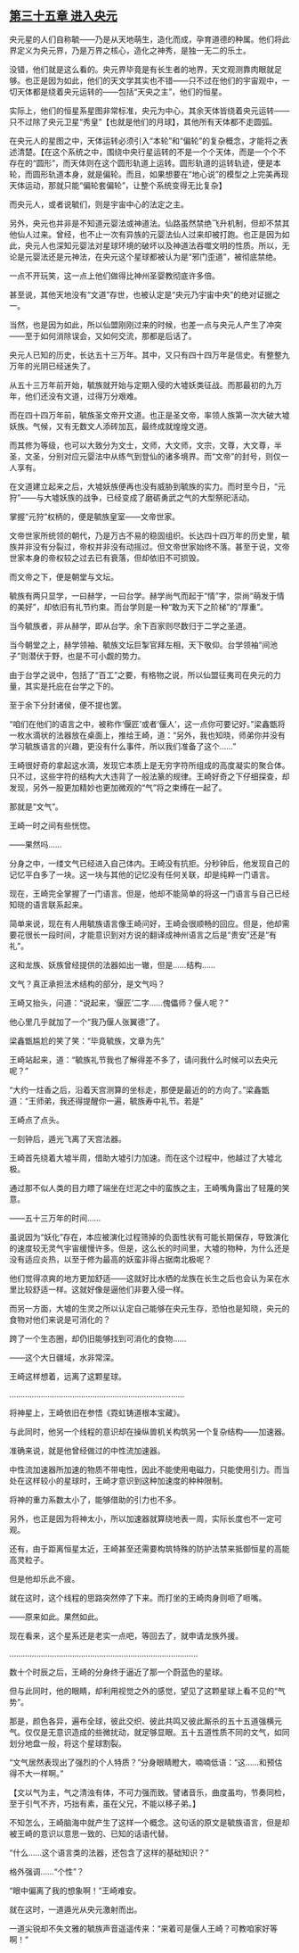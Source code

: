 ## [第三十五章 进入央元](https://www.xxbiquge.com/11_11207/9205653.html)


  央元星的人们自称毓——乃是从天地萌生，造化而成，孕育道德的种属。他们将此界定义为央元界，乃是万界之核心，造化之神秀，是独一无二的乐土。

  没错，他们就是这么看的。央元界毕竟是有长生者的地界，天文观测靠肉眼就足够。也正是因为如此，他们的天文学其实也不错——只不过在他们的宇宙观中，一切天体都是绕着央元运转的——包括“天央之主”，他们的恒星。

  实际上，他们的恒星系星图非常标准，央元为中心，其余天体皆绕着央元运转——只不过除了央元卫星“秀皇”【也就是他们的月球】，其他所有天体都不走圆弧。

  在央元人的星图之中，天体运转必须引入“本轮”和“偏轮”的复杂概念，才能将之表述清楚。【在这个系统之中，围绕中央行星运转的不是一个个天体，而是一个个不存在的“圆形”，而天体则在这个圆形轨道上运转。圆形轨道的运转轨迹，便是本轮，而圆形轨道本身，就是偏轮。而且，如果想要在“地心说”的模型之上完美再现天体运动，那就只能“偏轮套偏轮”，让整个系统变得无比复杂】

  而央元人，或者说毓们，则是宇宙中心的法定之主。

  另外，央元也并非是不知道元婴法或神道法。仙路虽然禁绝飞升机制，但却不禁其他仙人过来。曾经，也不止一次有异族的元婴法仙人过来却被打跑。也正是因为如此，央元人也深知元婴法对星球环境的破坏以及神道法吞噬文明的性质。所以，无论是元婴法还是元神法，在央元这个星球都被认为是“邪门歪道”，被彻底禁绝。

  一点不开玩笑，这一点上他们做得比神州圣婴教彻底许多倍。

  甚至说，其他天地没有“文道”存世，也被认定是“央元乃宇宙中央”的绝对证据之一。

  当然，也是因为如此，所以仙盟刚刚过来的时候，也差一点与央元人产生了冲突——至于如何消除误会，又如何交流，那都是后话了。

  央元人已知的历史，长达五十三万年。其中，又只有四十四万年是信史。有整整九万年的光阴已经迷失了。

  从五十三万年前开始，毓族就开始与定期入侵的大墟妖类征战。而那最初的九万年，他们还没有文道，过得万分艰难。

  而在四十四万年前，毓族圣文帝开文道。也正是圣文帝，率领人族第一次大破大墟妖族。气候，又有无数文人添砖加瓦，最终成就煌煌文道。

  而其修为等级，也可以大致分为文士，文师，大文师，文宗，文尊，大文尊，半圣，文圣，分别对应元婴法中从练气到登仙的诸多境界。而“文帝”的封号，则仅一人享有。

  在文道建立起来之后，大墟妖族便再也没有威胁到毓族的实力。而时至今日，“元狩”——与大墟妖族的战争，已经变成了磨砺勇武之气的大型祭祀活动。

  掌握“元狩”权柄的，便是毓族皇室——文帝世家。

  文帝世家所统领的朝代，乃是万古不易的稳固组织。长达四十四万年的历史里，毓族并非没有分裂过，帝权并非没有动摇过。但文帝世家始终不落。甚至于说，文帝世家本身的帝权较之过去已有衰落，但却依旧不可损毁。

  而文帝之下，便是朝堂与文坛。

  毓族有两只显学，一曰赫学，一曰台学。赫学尚气而起于“情”字，崇尚“萌发于情的美好”，却依旧有礼节约束。而台学则是一种“敢为天下之阶梯”的“厚重”。

  当今毓族者，非从赫学，即从台学。余下百家则尽数归于二学之圣道。

  当今朝堂之上，赫学领袖、毓族文坛巨掣官拜左相，天下敬仰。台学领袖“间池子”则潜伏于野，也是不可小觑的势力。

  由于台学之说中，包括了“百工”之要，有格物之说，所以仙盟征夷司在央元的力量，其实是托庇在台学之下的。

  至于余下分封诸侯，便不提也罢。

  “咱们在他们的语言之中，被称作‘偃匠’或者‘偃人’，这一点你可要记好。”梁鑫甑将一枚水滴状的法器放在桌面上，推给王崎，道：“另外，我也知晓，师弟你并没有学习毓族语言的兴趣，更没有什么事件，所以我们准备了这个……”

  王崎很好奇的拿起这水滴，发现它本质上是无穷字符所组成的高度凝实的聚合体。只不过，这些字符的结构大大违背了一般法篆的规律。王崎好奇之下仔细探查，却发现，另外一股更加精妙也更加微观的“气”将之束缚在一起了。

  那就是“文气”。

  王崎一时之间有些恍惚。

  ——果然吗……

  分身之中，一缕文气已经进入自己体内。王崎没有抗拒。分秒钟后，他发现自己的记忆平白多了一块。这一块与其他的记忆没有任何关联，却是纯粹一门语言。

  现在，王崎完全掌握了一门语言。但是，他却不能简单的将这一门语言与自己已经知晓的语言联系起来。

  简单来说，现在有人用毓族语言像王崎问好，王崎会很顺畅的回应。但是，他却需要花很长一段时间，才能意识到对方说的翻译成神州语言之后是“贵安”还是“有礼”。

  这和龙族、妖族曾经提供的法器如出一辙，但是……结构……

  文气？真正承担法术结构的部分，是文气吗？

  王崎又抬头，问道：“说起来，‘偃匠’二字……傀儡师？偃人呢？”

  他心里几乎就加了一个“我乃偃人张翼德”了。

  梁鑫甑尴尬的笑了笑：“毕竟毓族，文章为先”

  王崎站起来，道：“毓族礼节我也了解得差不多了，请问我什么时候可以去央元呢？”

  “大约一炷香之后，沿着天宫测算的坐标走，那便是最近的的方向了。”梁鑫甑道：“王师弟，我还得提醒你一遍，毓族寿中礼节。若是”

  王崎点了点头。

  一刻钟后，遁光飞离了天宫法器。

  王崎首先绕着大墟半周，借助大墟引力加速。而在这个过程中，他越过了大墟北极。

  通过那不似人类的目力瞟了端坐在烂泥之中的蛮族之主，王崎嘴角露出了轻蔑的笑意。

  ——五十三万年的时间……

  虽说因为“妖化”存在，本应被演化过程筛掉的负面性状有可能长期保存，导致演化的速度较无灵气宇宙缓慢许多。但是，这么长的时间里，大墟的物种，为什么还是没有适应炎热，以至于修为最高的妖蛮非得占据南北极呢？

  他们觉得凉爽的地方更加舒适——这就好比水栖的龙族在长生之后也会认为呆在水里比较舒适一样。这就好像是逼他们非要入侵一样。

  而另一方面，大墟的生灵之所以认定自己能够在央元生存，恐怕也是知晓，央元的食物对他们来说是可消化的？

  跨了一个生态圈，却仍旧能够找到可消化的食物……

  ——这个大日疆域，水非常深。

  王崎这样想着，远离了这颗星球。

  ……………………………………………………………………

  将神星上，王崎依旧在参悟《霓虹铸道根本宝藏》。

  与此同时，他另一个线程的意识却在操纵兽机关构筑另一个复杂结构——加速器。

  准确来说，就是他曾经做过的中性流加速器。

  中性流加速器所加速的物质不带电性，因此不能使用电磁力，只能使用引力。而当处在这样较小的星球时，王崎才意识到这种加速度的种种限制。

  将神的重力系数太小了，能够借助的引力也不多。

  另外，也正是因为将神太小，所以加速器就算绕地表一周，实际长度也不一定可观。

  还有，由于距离恒星太近，王崎甚至还需要构筑特殊的防护法禁来抵御恒星的高能高灵粒子。

  但是他却乐此不疲。

  就在这时，这个线程的思路突然停了下来。而打坐的王崎肉身则咂了咂嘴。

  ——原来如此。果然如此。

  现在看来，这个星系还是老实一点吧，等回去了，就申请龙族外援。

  …………………………………………………………………………

  数十个时辰之后，王崎的分身终于逼近了那一个蔚蓝色的星球。

  但与此同时，他的眼睛，却利用视觉之外的感觉，望见了这颗星球上看不见的“气势”。

  那是，颜色各异，遍布全球，彼此交织、彼此共鸣又彼此厮杀的五十五道强横元气。仅仅是无意识造成的些微扰动，就足够显眼。五十五道性质不同的文气，如同划分地盘一般，将这个星球割裂。

  “文气居然表现出了强烈的个人特质？”分身眼睛瞪大，喃喃低语：“这……和预估得不大一样啊。”

  【文以气为主，气之清浊有体，不可力强而致。譬诸音乐，曲度虽均，节奏同检，至于引气不齐，巧拙有素，虽在父兄，不能以移子弟。】

  不知怎么，王崎脑海中就产生了这样一个概念。这句话的原文是毓族语言，但是却被王崎的意识以意思一致的、已知的话语代替。

  “什么……这个语言类的法器，还包含了这样的基础知识？”

  格外强调……“个性”？

  “眼中偏离了我的想象啊！”王崎难安。

  就在这时，一道遁光从央元激射而出。

  一道尖锐却不失文雅的毓族声音遥遥传来：“来着可是偃人王崎？可教咱家好等啊！”

